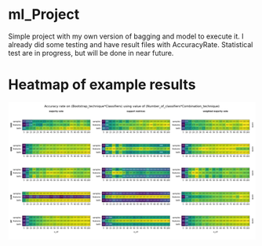 # ml_Project
Simple project with my own version of bagging and model to execute it. I already did some testing and have result files with AccuracyRate.
Statistical test are in progress, but will be done in near future.

# Heatmap of example results

![](heatmap.png)
